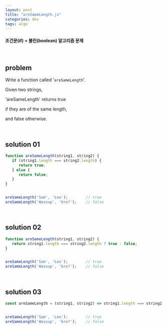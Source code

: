 ```yaml
---
layout: post
title: "areSameLength.js"
categories: dev
tags: algo
---
```


#### 조건문(if) + 불린(boolean) 알고리즘 문제

<br>

## problem

Write a function called '`areSameLength`'.

Given two strings,

'areSameLength' returns true

if they are of the same length,

and false otherwise.

<br>

## solution 01

```javascript
function areSameLength(string1, string2) {
   if (string1.length === string2.length) {
      return true;
   } else {
      return false;
   }
}


areSameLength('Sam', 'Leo');		// true
areSameLength('Wassup', 'bro?');	// false
```

<br>

## solution 02

```javascript
function areSameLength(string1, string2) {
   return string1.length === string2.length ? true : false;
}


areSameLength('Sam', 'Leo');		// true
areSameLength('Wassup', 'bro?');	// false
```

<br>

## solution 03

```javascript
const areSameLength = (string1, string2) => string1.length === string2.length ? true : false;


areSameLength('Sam', 'Leo');		// true
areSameLength('Wassup', 'bro?');	// false
```


